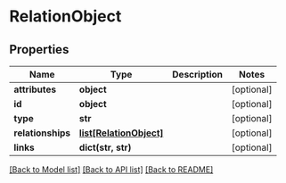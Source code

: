 # RelationObject

## Properties
Name | Type | Description | Notes
------------ | ------------- | ------------- | -------------
**attributes** | **object** |  | [optional] 
**id** | **object** |  | [optional] 
**type** | **str** |  | [optional] 
**relationships** | [**list[RelationObject]**](RelationObject.md) |  | [optional] 
**links** | **dict(str, str)** |  | [optional] 

[[Back to Model list]](../README.md#documentation-for-models) [[Back to API list]](../README.md#documentation-for-api-endpoints) [[Back to README]](../README.md)


